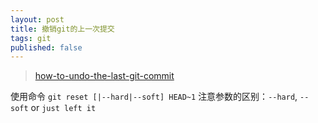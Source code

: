 ```yaml
---
layout: post
title: 撤销git的上一次提交
tags: git
published: false
---
```



> [how-to-undo-the-last-git-commit](http://stackoverflow.com/questions/927358/how-to-undo-the-last-git-commit)

使用命令 `git reset [|--hard|--soft] HEAD~1`
注意参数的区别：`--hard`, `--soft` or `just left it`

